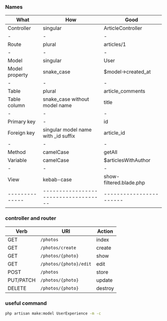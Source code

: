 ### Names

| What           | How                                  | Good                    |
| -------------- | ------------------------------------ | ----------------------- |
| Controller     | singular                             | ArticleController       |
| -              | -                                    | -                       |
| Route          | plural                               | articles/1              |
| -              | -                                    | -                       |
| Model          | singular                             | User                    |
| Model property | snake_case                           | $model->created_at      |
| -              | -                                    | -                       |
| Table          | plural                               | article_comments        |
| Table column   | snake_case without model name        | title                   |
| -              | -                                    | -                       |
| Primary key    | -                                    | id                      |
| Foreign key    | singular model name with \_id suffix | article_id              |
| -              | -                                    | -                       |
| Method         | camelCase                            | getAll                  |
| Variable       | camelCase                            | $articlesWithAuthor     |
| -              | -                                    | -                       |
| View           | kebab-case                           | show-filtered.blade.php |
| -------------- | ------------------------------------ | ----------------------- |

### controller and router

| Verb      | URI                    | Action  |
| --------- | ---------------------- | ------- |
| GET       | `/photos`              | index   |
| GET       | `/photos/create`       | create  |
| GET       | `/photos/{photo}`      | show    |
| GET       | `/photos/{photo}/edit` | edit    |
| POST      | `/photos`              | store   |
| PUT/PATCH | `/photos/{photo}`      | update  |
| DELETE    | `/photos/{photo}`      | destroy |

### useful command

```bash
php artisan make:model UserExperience -m -c


```
